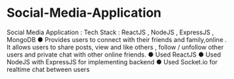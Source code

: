 # Social-Media-Application
Social Media Application : Tech Stack : ReactJS , NodeJS , ExpressJS , MongoDB
● Provides users to connect with their friends and family,online . It allows users to share posts, view and like others , follow / unfollow other users and private chat with other online friends.
● Used ReactJS
● Used NodeJS with ExpressJS for implementing backend
● Used Socket.io for realtime chat between users
